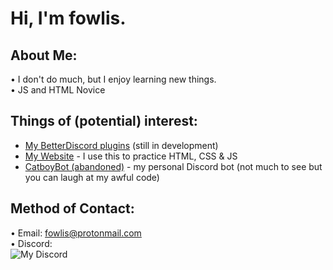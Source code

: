 # Hi, I'm fowlis.

## About Me:

• I don't do much, but I enjoy learning new things. <br />
• JS and HTML Novice

## Things of (potential) interest:
- <a href="https://github.com/fowlis/bd-plugins">My BetterDiscord plugins</a> (still in development)
- <a href="https://fowlis.github.io/">My Website</a> - I use this to practice HTML, CSS & JS<br />
- <a href="https://github.com/fowlis/CatboyBot-Refined#readme" target="_blank">CatboyBot (abandoned)</a> - my personal Discord bot (not much to see but you can laugh at my awful code)<br />

## Method of Contact:
• Email: fowlis@protonmail.com <br />
• Discord: <br />![My Discord](https://discord-readme-badge.vercel.app/api?id=234600632567201792)
